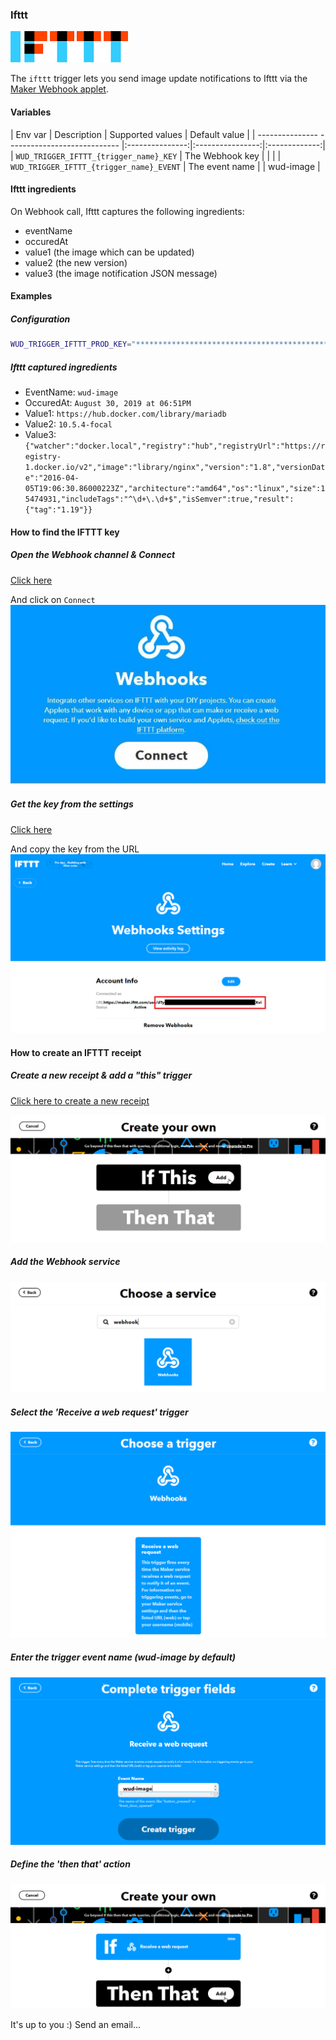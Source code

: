 ### Ifttt
![logo](ifttt.png)

The ```ifttt``` trigger lets you send image update notifications to Ifttt via the [Maker Webhook applet](https://ifttt.com/maker_webhooks/).

#### Variables

| Env var                                      | Description     | Supported values | Default value |
| --------------- ---------------------------- |:---------------:|:----------------:|:-------------:| 
| ```WUD_TRIGGER_IFTTT_{trigger_name}_KEY```   | The Webhook key |                  |               |
| ```WUD_TRIGGER_IFTTT_{trigger_name}_EVENT``` | The event name  |                  | wud-image     |

#### Ifttt ingredients
On Webhook call, Ifttt captures the following ingredients:
- eventName
- occuredAt
- value1 (the image which can be updated)
- value2 (the new version)
- value3 (the image notification JSON message)

#### Examples

##### Configuration
```bash
WUD_TRIGGER_IFTTT_PROD_KEY="*******************************************"
```

##### Ifttt captured ingredients
- EventName: `wud-image`
- OccuredAt: `August 30, 2019 at 06:51PM`
- Value1: `https://hub.docker.com/library/mariadb`
- Value2: `10.5.4-focal`
- Value3: `{"watcher":"docker.local","registry":"hub","registryUrl":"https://registry-1.docker.io/v2","image":"library/nginx","version":"1.8","versionDate":"2016-04-05T19:06:30.86000223Z","architecture":"amd64","os":"linux","size":15474931,"includeTags":"^\d+\.\d+$","isSemver":true,"result":{"tag":"1.19"}}`

#### How to find the IFTTT key
##### Open the Webhook channel & Connect
[Click here](https://ifttt.com/maker_webhooks)

And click on `Connect`
![image](ifttt_connect.jpg)

##### Get the key from the settings
[Click here](https://ifttt.com/maker_webhooks/settings)

And copy the key from the URL
![image](ifttt_key.png)

#### How to create an IFTTT receipt
##### Create a new receipt & add a "this" trigger
[Click here to create a new receipt](https://ifttt.com/create)

![image](ifttt_add_this.png)

##### Add the Webhook service
![image](ifttt_search_webhook.png)

##### Select the 'Receive a web request' trigger
![image](ifttt_request_trigger.png)

##### Enter the trigger event name (wud-image by default)
![image](ifttt_event.png)

##### Define the 'then that' action
![image](ifttt_then_that.png)

It's up to you :) Send an email...
